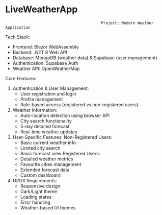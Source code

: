 # LiveWeatherApp

                                              Project: Modern Weather Application
Tech Stack:
- Frontend: Blazor WebAssembly
- Backend: .NET 8 Web API
- Database: MongoDB (weather data) & Supabase (user management)
- Authentication: Supabase Auth
- Weather API: OpenWeatherMap

Core Features:
1. Authentication & User Management:
   - User registration and login
   - Profile management
   - Role-based access (registered vs non-registered users)
2. Weather Information:
   - Auto-location detection using browser API
   - City search functionality
   - 5-day detailed forecast
   - Real-time weather updates
3. User-Specific Features:
   Non-Registered Users:
   - Basic current weather info
   - Limited city search
   - Basic forecast view
   Registered Users:
   - Detailed weather metrics
   - Favourite cities management
   - Extended forecast data
   - Custom dashboard
4. UI/UX Requirements:
   - Responsive design
   - Dark/Light theme
   - Loading states
   - Error handling
   - Weather-based UI themes
